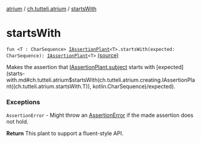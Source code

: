 [atrium](../index.md) / [ch.tutteli.atrium](index.md) / [startsWith](.)

# startsWith

`fun <T : CharSequence> `[`IAssertionPlant`](../ch.tutteli.atrium.creating/-i-assertion-plant/index.md)`<T>.startsWith(expected: CharSequence): `[`IAssertionPlant`](../ch.tutteli.atrium.creating/-i-assertion-plant/index.md)`<T>` [(source)](https://github.com/robstoll/atrium/tree/master/atrium-assertions/src/main/kotlin/ch/tutteli/atrium/charSequenceAssertions.kt#L46)

Makes the assertion that [IAssertionPlant.subject](../ch.tutteli.atrium.creating/-i-assertion-plant-with-common-fields/subject.md) starts with [expected](starts-with.md#ch.tutteli.atrium$startsWith(ch.tutteli.atrium.creating.IAssertionPlant((ch.tutteli.atrium.startsWith.T)), kotlin.CharSequence)/expected).

### Exceptions

`AssertionError` - Might throw an [AssertionError](http://docs.oracle.com/javase/6/docs/api/java/lang/AssertionError.html) if the made assertion does not hold.

**Return**
This plant to support a fluent-style API.


